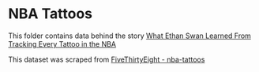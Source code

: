 # NBA Tattoos

This folder contains data behind the story [What Ethan Swan Learned From Tracking Every Tattoo in the NBA](https://fivethirtyeight.com/features/what-ethan-swan-learned-from-tracking-every-tattoo-in-the-nba/)

This dataset was scraped from [FiveThirtyEight - nba-tattoos](https://github.com//fivethirtyeight/data/tree/master/nba-tattoos)